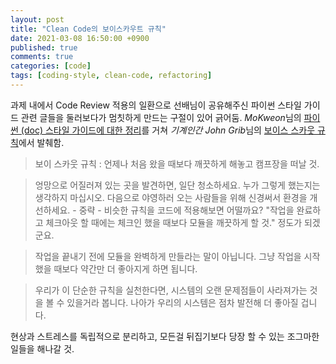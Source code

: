 ```yaml
---
layout: post
title: "Clean Code의 보이스카우트 규칙"
date: 2021-03-08 16:50:00 +0900
published: true
comments: true
categories: [code]
tags: [coding-style, clean-code, refactoring]
---
```


과제 내에서 Code Review 적용의 일환으로 선배님이 공유해주신 파이썬 스타일 가이드 관련 글들을 둘러보다가 멈칫하게 만드는 구절이 있어 긁어둠. *MoKweon*님의 [파이썬 (doc) 스타일 가이드에 대한 정리](https://medium.com/@kkweon/%ED%8C%8C%EC%9D%B4%EC%8D%AC-doc-%EC%8A%A4%ED%83%80%EC%9D%BC-%EA%B0%80%EC%9D%B4%EB%93%9C%EC%97%90-%EB%8C%80%ED%95%9C-%EC%A0%95%EB%A6%AC-b6d27cd0a27c)를 거쳐 *기계인간 John Grib*님의 [보이스 스카웃 규칙](https://johngrib.github.io/wiki/Boy-Scout-Rule/)에서 발췌함.

> 보이 스카웃 규칙 : 언제나 처음 왔을 때보다 깨끗하게 해놓고 캠프장을 떠날 것.

> 엉망으로 어질러져 있는 곳을 발견하면, 일단 청소하세요. 누가 그렇게 했는지는 생각하지 마십시오. 다음으로 야영하러 오는 사람들을 위해 신경써서 환경을 개선하세요. - 중략 - 비슷한 규칙을 코드에 적용해보면 어떨까요? "작업을 완료하고 체크아웃 할 때에는 체크인 했을 때보다 모듈을 깨끗하게 할 것." 정도가 되겠군요.

> 작업을 끝내기 전에 모듈을 완벽하게 만들라는 말이 아닙니다. 그냥 작업을 시작했을 때보다 약간만 더 좋아지게 하면 됩니다.

> 우리가 이 단순한 규칙을 실천한다면, 시스템의 오랜 문제점들이 사라져가는 것을 볼 수 있을거라 봅니다. 나아가 우리의 시스템은 점차 발전해 더 좋아질 겁니다.

현상과 스트레스를 독립적으로 분리하고, 모든걸 뒤집기보다 당장 할 수 있는 조그마한 일들을 해나갈 것.
